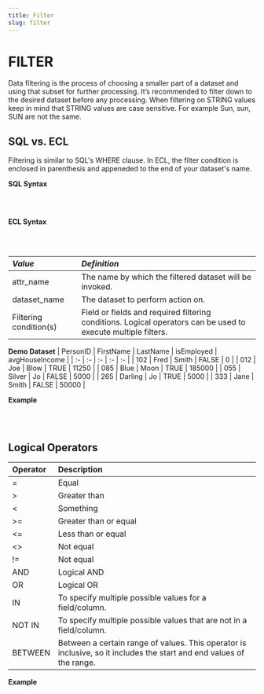 ```yaml
---
title: Filter
slug: filter
---
```


# FILTER

Data filtering is the process of choosing a smaller part of a dataset and using that subset for further processing. It’s recommended to filter down to the desired dataset before any processing. When filtering on STRING values keep in mind that STRING values are case sensitive. For example Sun, sun, SUN are not the same.

## SQL vs. ECL

Filtering is similar to SQL's WHERE clause. In ECL, the filter condition is enclosed in parenthesis and appeneded to the end of your dataset's name.

**SQL Syntax**
<pre>
    <EclCode 
    code="// SQL 
    SELECT name, address FROM PeopleDS WHERE name = 'Jo';

    // ECL
    OUTPUT(peopleDS(name = 'Jo'));">
    </EclCode>
</pre>

**ECL Syntax**
<pre>
    <EclCode 
    code="attr_name := dataset_name(filtering condition(s));">
    </EclCode>
</pre>

| _Value_ | _Definition_ |
| :- | :- |
| attr_name | The name by which the filtered dataset will be invoked. |
| dataset_name | The dataset to perform action on. |
| Filtering condition(s) | Field or fields and required filtering conditions. Logical operators can be used to execute multiple filters. |

**Demo Dataset**
| PersonID | FirstName | LastName | isEmployed | avgHouseIncome |
| :- | :- | :- | :- | :- |
| 102 | Fred | Smith | FALSE | 0 |
| 012 | Joe | Blow | TRUE | 11250 |
| 085 | Blue | Moon | TRUE | 185000 |
| 055 | Silver | Jo | FALSE | 5000 |
| 265 | Darling | Jo | TRUE | 5000 |
| 333 | Jane | Smith | FALSE | 50000 |

**Example**
<pre>
    <EclCode
    id="FilterExp_1"
    tryMe="FilterExp_1"
    code="/*Filter Example:*/

    /*
    FILTER Example:
    Demonstrating different examples of filtering
    based on different fields or logical operators.
    */

    // Creating record layout
    Emp_layout := RECORD
        INTEGER  PersonID; 
        STRING   FirstName; 
        STRING   LastName; 
        BOOLEAN  IsEmp;
        INTEGER  RoundedIncome;
    END; 

    // Creating an inline dataset
    Emp_DS := DATASET([
                    {102,'Fred','Smith',FALSE,0},
                    {012,'Joe','Blow',TRUE,11250},
                    {085,'Blue','Moon',TRUE,185000},
                    {055,'Silver','Jo',FALSE,5000},
                    {265,'Darling','Jo',TRUE,5000},
                    {333,'Jane','Smith',FALSE,50000}],
                    Emp_layout);

    // Filter for records with LastName Smith
    GetSmith := Emp_DS(LastName='Smith');
    OUTPUT(GetSmith, NAMED('GetSmith'));

    // Notice that the following filter will return an empty dataset
    OUTPUT(Emp_DS(LastName='smith'), NAMED('Case_Sensitive'));


    // Filter, using logical operators, for records where IsEmp is FALSE (unemployed) AND RoundedIncome is greater than 0
    IsWorking := Emp_DS(IsEmp = FALSE AND
                        RoundedIncome > 0);

    OUTPUT(IsWorking, NAMED('IsWorking'));

    // Capturing everyone that is employed 
    // Following filter is the same as: 
    // Emp_DS(IsEmp = TRUE)
    OUTPUT(Emp_DS(IsEmp), NAMED('Employed'));">
    </EclCode>
</pre>

## Logical Operators

| Operator | Description |
| :- | :- |
| = | Equal |
| > | Greater than |
| &lt; | Something |
| >= | Greater than or equal |
| &lt;= | Less than or equal |
| &lt;> | Not equal |
| != | Not equal |
| AND | Logical AND |
| OR | Logical OR |
| IN | To specify multiple possible values for a field/column. |
| NOT IN | To specify multiple possible values that are not in a field/column. |
| BETWEEN | Between a certain range of values. This operator is inclusive, so it includes the start and end values of the range.  |

**Example**
<pre>
    <EclCode
    id="FilterExp_2"
    tryMe="FilterExp_2"
    code="/*
    Filter Example
    */

    StrokeRec := RECORD
        STRING   ID;	
        STRING   Gender;	
        INTEGER  Age;	
        BOOLEAN  Hypertension;	
        BOOLEAN  Heart_Disease;	
        STRING   Ever_Married;	
        STRING   Work_Type;	
        STRING   Residence_Type;	
        STRING   Avg_Glucose_Level;	
        STRING   BMI;	
        STRING   Smoking_status;	
        BOOLEAN  Stroke;
    END;


    StrokeDS := DATASET('~raw::healthcare-dataset-stroke-data.csv', StrokeRec, CSV(HEADING(1)));

    // Filtering for records with Age 80 or greater
    Over80 := StrokeDS(Age >= 80);
    OUTPUT(Over80, NAMED('Over80'));">
    </EclCode>
</pre>

<pre>
    <EclCode
    id="FilterExp_3"
    tryMe="FilterExp_3"
    code="/*
    Filter Example
    */

    StrokRec := RECORD
        STRING   ID;	
        STRING   Gender;	
        INTEGER  Age;	
        BOOLEAN  Hypertension;	
        BOOLEAN  Heart_Disease;	
        STRING   Ever_Married;	
        STRING   Work_Type;	
        STRING   Residence_Type;	
        STRING   Avg_Glucose_Level;	
        STRING   BMI;	
        STRING   Smoking_status;	
        BOOLEAN  Stroke;
    END;


    StrokDS := DATASET('~raw::healthcare-dataset-stroke-data.csv', StrokRec, CSV(HEADING(1)));

    // Filter for records whose gender is Male, have an Age of 80 or older AND have heart disease 
    OUTPUT(StrokDS(Gender = 'Male' AND Age >= 80 AND Heart_Disease), NAMED('Males'));">
    </EclCode>
</pre>
